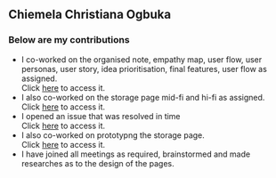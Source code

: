 ## Chiemela Christiana Ogbuka
### Below are my contributions
* I co-worked on the organised note, empathy map, user flow, user personas, user story, idea prioritisation, final features, user flow as assigned. <br/>
Click [here](https://www.figma.com/file/0wukvWX6yBLlEhwOsg3v8Z/Zuri-Team-44-Project?node-id=0%3A1) to access it.
* I also co-worked on the storage page mid-fi and hi-fi as assigned.<br/>
 Click [here](https://www.figma.com/file/mURSGFsm0Hx7tTKxTL6Kbw) to access it.
* I opened an issue that was resolved in time <br/>
 Click [here](https://github.com/zuri-training/Team-44_Chunk-file/issues/44) to access it.
* I also co-worked on prototypng the storage page. <br/>
 Click [here](https://www.figma.com/file/mURSGFsm0Hx7tTKxTL6Kbw/(control-version)-PROJECT_TEAM_44-CHUNK_FILES-PROJECT-LIBRARY-Team-version?node-id=887%3A785) to access it.
* I have joined all meetings as required, brainstormed and made researches as to the design of the pages.
